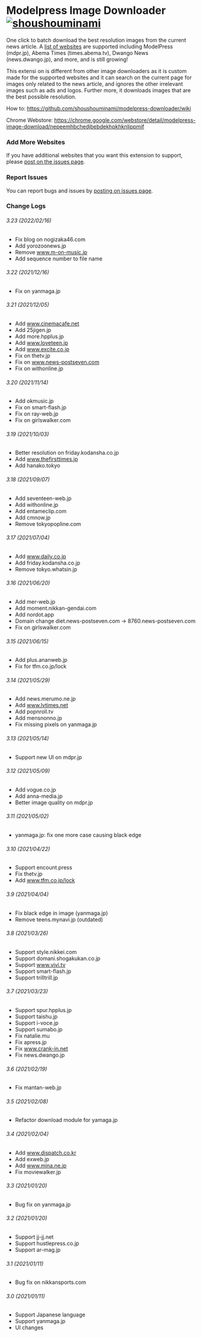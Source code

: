 
# Modelpress Image Downloader [![shoushouminami](https://circleci.com/gh/shoushouminami/modelpress-downloader.svg?style=svg)](https://app.circleci.com/pipelines/github/shoushouminami/modelpress-downloader)

One click to batch download the best resolution images from the current news article. A [list of websites](https://github.com/shoushouminami/modelpress-downloader/wiki) are supported including ModelPress (mdpr.jp), Abema Times (times.abema.tv),
Dwango News (news.dwango.jp), and more, and is still growing! 

This extensi
on is different from other image downloaders as it is custom made for the supported websites and it can search on the current  page for images
only related to the news article, and ignores the other irrelevant images such as ads and logos. Further more, it downloads images that are the best possible resolution.

How to: 
https://github.com/shoushouminami/modelpress-downloader/wiki

Chrome Webstore: https://chrome.google.com/webstore/detail/modelpress-image-download/nepeemhbchedjbebdekhpkhknljppmif

### Add More Websites
If you have additional websites that you want this extension to support, please [post on the issues page](https://github.com/shoushouminami/modelpress-downloader/issues).

### Report Issues
You can report bugs and issues by [posting on issues page](https://github.com/shoushouminami/modelpress-downloader/issues).

### Change Logs

###### 3.23 (2022/02/16)
* Fix blog on nogizaka46.com
* Add yorozoonews.jp
* Remove www.m-on-music.jp
* Add sequence number to file name

###### 3.22 (2021/12/16)
* Fix on yanmaga.jp

###### 3.21 (2021/12/05)
* Add www.cinemacafe.net
* Add 25jigen.jp
* Add more.hpplus.jp
* Add www.loveteen.jp
* Add www.excite.co.jp
* Fix on thetv.jp
* Fix on www.news-postseven.com
* Fix on withonline.jp

###### 3.20 (2021/11/14)
* Add okmusic.jp
* Fix on smart-flash.jp
* Fix on ray-web.jp
* Fix on girlswalker.com

###### 3.19 (2021/10/03)
* Better resolution on friday.kodansha.co.jp
* Add www.thefirsttimes.jp
* Add hanako.tokyo

###### 3.18 (2021/09/07)
* Add seventeen-web.jp
* Add withonline.jp
* Add entameclip.com
* Add cmnow.jp
* Remove tokyopopline.com

###### 3.17 (2021/07/04)
* Add www.daily.co.jp
* Add friday.kodansha.co.jp
* Remove tokyo.whatsin.jp

###### 3.16 (2021/06/20)
* Add mer-web.jp
* Add moment.nikkan-gendai.com
* Add nordot.app
* Domain change diet.news-postseven.com -> 8760.news-postseven.com
* Fix on girlswalker.com

###### 3.15 (2021/06/15)
* Add plus.ananweb.jp
* Fix for tfm.co.jp/lock

###### 3.14 (2021/05/29)
* Add news.merumo.ne.jp
* Add www.lvtimes.net
* Add popnroll.tv
* Add mensnonno.jp
* Fix missing pixels on yanmaga.jp

###### 3.13 (2021/05/14)
* Support new UI on mdpr.jp

###### 3.12 (2021/05/09)
* Add vogue.co.jp
* Add anna-media.jp
* Better image quality on mdpr.jp

###### 3.11 (2021/05/02)
* yanmaga.jp: fix one more case causing black edge

###### 3.10 (2021/04/22)
* Support encount.press
* Fix thetv.jp
* Add www.tfm.co.jp/lock

###### 3.9 (2021/04/04)
* Fix black edge in image (yanmaga.jp)
* Remove teens.mynavi.jp (outdated)

###### 3.8 (2021/03/26)
* Support style.nikkei.com
* Support domani.shogakukan.co.jp
* Support www.vivi.tv
* Support smart-flash.jp
* Support trilltrill.jp

###### 3.7 (2021/03/23)
* Support spur.hpplus.jp
* Support taishu.jp
* Support i-voce.jp
* Support sumabo.jp  
* Fix natalie.mu
* Fix apress.jp
* Fix www.crank-in.net
* Fix news.dwango.jp

###### 3.6 (2021/02/19)
* Fix mantan-web.jp

###### 3.5 (2021/02/08)
* Refactor download module for yamaga.jp

###### 3.4 (2021/02/04)
* Add www.dispatch.co.kr
* Add exweb.jp
* Add www.mina.ne.jp
* Fix moviewalker.jp

###### 3.3 (2021/01/20)
* Bug fix on yanmaga.jp

###### 3.2 (2021/01/20)
* Support jj-jj.net
* Support hustlepress.co.jp
* Support ar-mag.jp

###### 3.1 (2021/01/11)
* Bug fix on nikkansports.com

###### 3.0 (2021/01/11)
* Support Japanese language
* Support yanmaga.jp
* UI changes
